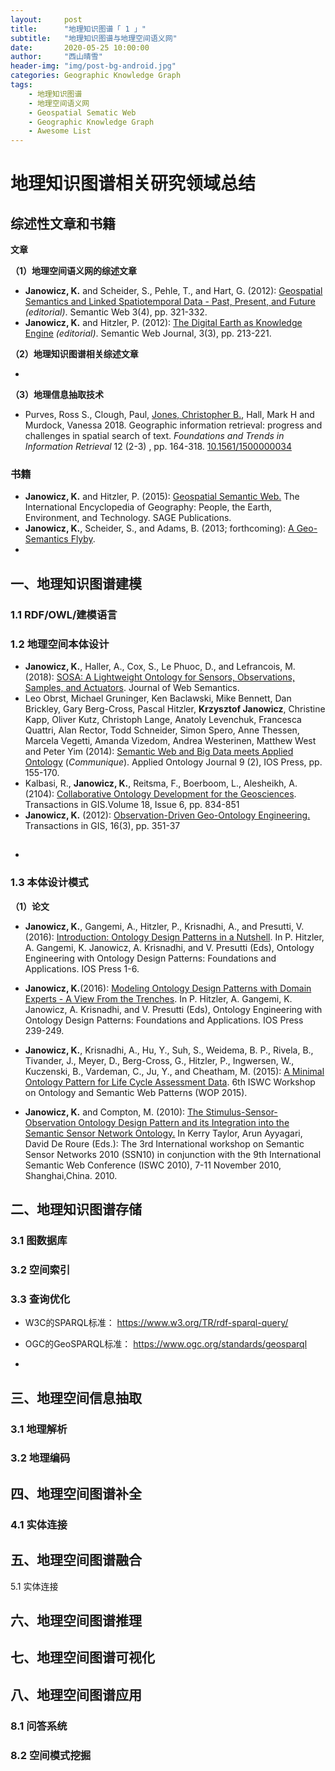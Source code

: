 ```yaml
---
layout:     post
title:      "地理知识图谱「 1 」"
subtitle:   "地理知识图谱与地理空间语义网"
date:       2020-05-25 10:00:00
author:     "西山晴雪"
header-img: "img/post-bg-android.jpg"
categories: Geographic Knowledge Graph
tags:
    - 地理知识图谱
    - 地理空间语义网
    - Geospatial Sematic Web
    - Geographic Knowledge Graph
    - Awesome List
---
```


# 地理知识图谱相关研究领域总结



## 综述性文章和书籍

**文章**

**（1）地理空间语义网的综述文章**

- **Janowicz, K.** and Scheider, S., Pehle, T., and Hart, G. (2012): [Geospatial Semantics and Linked Spatiotemporal Data - Past, Present, and Future](https://geog.ucsb.edu/~jano/LSTD2012editorial.pdf) *(editorial)*. Semantic Web 3(4), pp. 321-332.
- **Janowicz, K.** and Hitzler, P. (2012): [The Digital Earth as Knowledge Engine](https://geog.ucsb.edu/~jano/Semantics_Digital_Earth2012.pdf) *(editorial)*. Semantic Web Journal, 3(3), pp. 213-221.



**（2）地理知识图谱相关综述文章**

- 

**（3）地理信息抽取技术**

- Purves, Ross S., Clough, Paul, [Jones, Christopher B.](http://orca.cf.ac.uk/view/cardiffauthors/A011014P.html), Hall, Mark H and Murdock, Vanessa 2018. Geographic information retrieval: progress and challenges in spatial search of text. *Foundations and Trends in Information Retrieval* 12 (2-3) , pp. 164-318. [10.1561/1500000034](http://dx.doi.org/10.1561/1500000034)



### 书籍

- **Janowicz, K.** and Hitzler, P. (2015): [Geospatial Semantic Web.](https://geog.ucsb.edu/~jano/#) The International Encyclopedia of Geography: People, the Earth, Environment, and Technology. SAGE Publications.
- **Janowicz, K.**, Scheider, S., and Adams, B. (2013; forthcoming): [A Geo-Semantics Flyby](https://geog.ucsb.edu/~jano/geo-semantics.pdf).
- 

## 一、地理知识图谱建模

### 1.1 RDF/OWL/建模语言



### 1.2 地理空间本体设计

-  **Janowicz, K.**, Haller, A., Cox, S., Le Phuoc, D., and Lefrancois, M. (2018): [SOSA: A Lightweight Ontology for Sensors, Observations, Samples, and Actuators](https://geog.ucsb.edu/~jano/SOSA_Intro_Paper.pdf). Journal of Web Semantics.
-  Leo Obrst, Michael Gruninger, Ken Baclawski, Mike Bennett, Dan Brickley, Gary Berg-Cross, Pascal Hitzler, **Krzysztof Janowicz**, Christine Kapp, Oliver Kutz, Christoph Lange, Anatoly Levenchuk, Francesca Quattri, Alan Rector, Todd Schneider, Simon Spero, Anne Thessen, Marcela Vegetti, Amanda Vizedom, Andrea Westerinen, Matthew West and Peter Yim (2014): [Semantic Web and Big Data meets Applied Ontology](http://iospress.metapress.com/content/02jp47552712540j/) (*Communique*). Applied Ontology Journal 9 (2), IOS Press, pp. 155-170.
- Kalbasi, R., **Janowicz, K.**, Reitsma, F., Boerboom, L., Alesheikh, A. (2104): [Collaborative Ontology Development for the Geosciences](http://onlinelibrary.wiley.com/doi/10.1111/tgis.12070/abstract). Transactions in GIS.Volume 18, Issue 6, pp. 834-851
- **Janowicz, K.** (2012): [Observation-Driven Geo-Ontology Engineering.](https://geog.ucsb.edu/~jano/ODOEfinaldraft.pdf) Transactions in GIS, 16(3), pp. 351-37



## 

- 

### 1.3 本体设计模式

**（1）论文**

- **Janowicz, K.**, Gangemi, A., Hitzler, P., Krisnadhi, A., and Presutti, V. (2016): [Introduction: Ontology Design Patterns in a Nutshell](https://geog.ucsb.edu/~jano/odpnutshell.pdf). In P. Hitzler, A. Gangemi, K. Janowicz, A. Krisnadhi, and V. Presutti (Eds), Ontology Engineering with Ontology Design Patterns: Foundations and Applications. IOS Press 1-6.

- **Janowicz, K.**(2016): [Modeling Ontology Design Patterns with Domain Experts - A View From the Trenches](https://geog.ucsb.edu/~jano/odpexperts.pdf). In P. Hitzler, A. Gangemi, K. Janowicz, A. Krisnadhi, and V. Presutti (Eds), Ontology Engineering with Ontology Design Patterns: Foundations and Applications. IOS Press 239-249.
- **Janowicz, K.**, Krisnadhi, A., Hu, Y., Suh, S., Weidema, B. P., Rivela, B., Tivander, J., Meyer, D., Berg-Cross, G., Hitzler, P., Ingwersen, W., Kuczenski, B., Vardeman, C., Ju, Y., and Cheatham, M. (2015): [A Minimal Ontology Pattern for Life Cycle Assessment Data](https://geog.ucsb.edu/~jano/LCA_pattern.pdf). 6th ISWC Workshop on Ontology and Semantic Web Patterns (WOP 2015).
- **Janowicz, K.** and Compton, M. (2010): [The Stimulus-Sensor-Observation Ontology Design Pattern and its Integration into the Semantic Sensor Network Ontology.](https://geog.ucsb.edu/~jano/Semantic_Sensor_Ontology_2010.pdf) In Kerry Taylor, Arun Ayyagari, David De Roure (Eds.): The 3rd International workshop on Semantic Sensor Networks 2010 (SSN10) in conjunction with the 9th International Semantic Web Conference (ISWC 2010), 7-11 November 2010, Shanghai,China. 2010.

## 二、地理知识图谱存储

### 3.1 图数据库



### 3.2 空间索引



### 3.3 查询优化

- W3C的SPARQL标准：		https://www.w3.org/TR/rdf-sparql-query/

- OGC的GeoSPARQL标准： https://www.ogc.org/standards/geosparql
- 

## 三、地理空间信息抽取

### 3.1 地理解析



### 3.2 地理编码



## 四、地理空间图谱补全

### 4.1 实体连接





## 五、地理空间图谱融合

5.1 实体连接



## 六、地理空间图谱推理



## 七、地理空间图谱可视化





## 八、地理空间图谱应用

### 8.1 问答系统



### 8.2 空间模式挖掘

